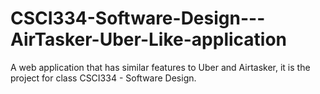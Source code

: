 # CSCI334-Software-Design---AirTasker-Uber-Like-application
A web application that has similar features to Uber and Airtasker, it is the project for class CSCI334 - Software Design.
